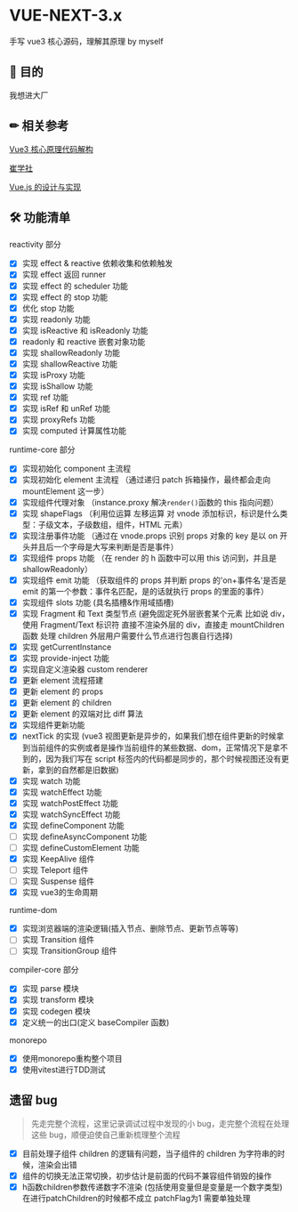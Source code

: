 # VUE-NEXT-3.x
手写 vue3 核心源码，理解其原理 by myself

## 🙌 目的
我想进大厂

## ✏ 相关参考
[Vue3 核心原理代码解构](https://juejin.cn/column/7089244418703622175)

[崔学社](https://github.com/cuixiaorui/mini-vue)

[Vue.js 的设计与实现](https://item.jd.com/13611922.html)

## 🛠 功能清单

reactivity 部分
- [x] 实现 effect & reactive 依赖收集和依赖触发
- [x] 实现 effect 返回 runner
- [x] 实现 effect 的 scheduler 功能
- [x] 实现 effect 的 stop 功能
- [x] 优化 stop 功能
- [x] 实现 readonly 功能
- [x] 实现 isReactive 和 isReadonly 功能
- [x] readonly 和 reactive 嵌套对象功能
- [x] 实现 shallowReadonly 功能
- [x] 实现 shallowReactive 功能
- [x] 实现 isProxy 功能
- [x] 实现 isShallow 功能
- [x] 实现 ref 功能
- [x] 实现 isRef 和 unRef 功能
- [x] 实现 proxyRefs 功能
- [x] 实现 computed 计算属性功能

runtime-core 部分
- [x] 实现初始化 component 主流程
- [x] 实现初始化 element 主流程 （通过递归 patch 拆箱操作，最终都会走向 mountElement 这一步）
- [x] 实现组件代理对象 （instance.proxy 解决`render()`函数的 this 指向问题）
- [x] 实现 shapeFlags （利用位运算 左移运算 对 vnode 添加标识，标识是什么类型：子级文本，子级数组，组件，HTML 元素）
- [x] 实现注册事件功能 （通过在 vnode.props 识别 props 对象的 key 是以 on 开头并且后一个字母是大写来判断是否是事件）
- [x] 实现组件 props 功能 （在 render 的 h 函数中可以用 this 访问到，并且是 shallowReadonly）
- [x] 实现组件 emit 功能 （获取组件的 props 并判断 props 的'on+事件名'是否是 emit 的第一个参数：事件名匹配，是的话就执行 props 的里面的事件）
- [x] 实现组件 slots 功能 (具名插槽&作用域插槽)
- [x] 实现 Fragment 和 Text 类型节点 (避免固定死外层嵌套某个元素 比如说 div，使用 Fragment/Text 标识符 直接不渲染外层的 div，直接走 mountChildren 函数 处理 children 外层用户需要什么节点进行包裹自行选择)
- [x] 实现 getCurrentInstance
- [x] 实现 provide-inject 功能
- [x] 实现自定义渲染器 custom renderer
- [x] 更新 element 流程搭建
- [x] 更新 element 的 props
- [x] 更新 element 的 children
- [x] 更新 element 的双端对比 diff 算法
- [x] 实现组件更新功能
- [x] nextTick 的实现 (vue3 视图更新是异步的，如果我们想在组件更新的时候拿到当前组件的实例或者是操作当前组件的某些数据、dom，正常情况下是拿不到的，因为我们写在 script 标签内的代码都是同步的，那个时候视图还没有更新，拿到的自然都是旧数据)
- [x] 实现 watch 功能
- [x] 实现 watchEffect 功能
- [x] 实现 watchPostEffect 功能
- [x] 实现 watchSyncEffect 功能
- [x] 实现 defineComponent 功能
- [ ] 实现 defineAsyncComponent 功能
- [ ] 实现 defineCustomElement 功能
- [x] 实现 KeepAlive 组件
- [ ] 实现 Teleport 组件
- [ ] 实现 Suspense 组件
- [x] 实现 vue3的生命周期

runtime-dom
- [x] 实现浏览器端的渲染逻辑(插入节点、删除节点、更新节点等等)
- [ ] 实现 Transition 组件
- [ ] 实现 TransitionGroup 组件

compiler-core 部分
- [x] 实现 parse 模块
- [x] 实现 transform 模块
- [x] 实现 codegen 模块
- [x] 定义统一的出口(定义 baseCompiler 函数)

monorepo
- [x] 使用monorepo重构整个项目
- [x] 使用vitest进行TDD测试

## 遗留 bug
> 先走完整个流程，这里记录调试过程中发现的小 bug，走完整个流程在处理这些 bug，顺便迫使自己重新梳理整个流程

- [x] 目前处理子组件 children 的逻辑有问题，当子组件的 children 为字符串的时候，渲染会出错
- [x] 组件的切换无法正常切换，初步估计是前面的代码不兼容组件销毁的操作
- [x] h函数children参数传递数字不渲染 (包括使用变量但是变量是一个数字类型) 在进行patchChildren的时候都不成立 patchFlag为1  需要单独处理

